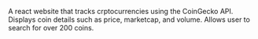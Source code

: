 A react website that tracks crptocurrencies using the CoinGecko API. Displays coin details such as price, marketcap, and volume.
Allows user to search for over 200 coins.
